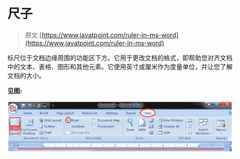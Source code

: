 # 尺子

> 原文:[https://www.javatpoint.com/ruler-in-ms-word](https://www.javatpoint.com/ruler-in-ms-word)

标尺位于文档边缘周围的功能区下方。它用于更改文档的格式，即帮助您对齐文档中的文本、表格、图形和其他元素。它使用英寸或厘米作为度量单位，并让您了解文档的大小。

**见图:**

![MS Word Ruler 1](img/f3fd5fbee0e92b019a7f42c687c0b2ce.png)